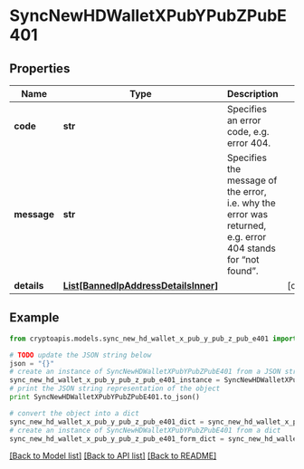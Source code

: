 # SyncNewHDWalletXPubYPubZPubE401


## Properties
Name | Type | Description | Notes
------------ | ------------- | ------------- | -------------
**code** | **str** | Specifies an error code, e.g. error 404. | 
**message** | **str** | Specifies the message of the error, i.e. why the error was returned, e.g. error 404 stands for “not found”. | 
**details** | [**List[BannedIpAddressDetailsInner]**](BannedIpAddressDetailsInner.md) |  | [optional] 

## Example

```python
from cryptoapis.models.sync_new_hd_wallet_x_pub_y_pub_z_pub_e401 import SyncNewHDWalletXPubYPubZPubE401

# TODO update the JSON string below
json = "{}"
# create an instance of SyncNewHDWalletXPubYPubZPubE401 from a JSON string
sync_new_hd_wallet_x_pub_y_pub_z_pub_e401_instance = SyncNewHDWalletXPubYPubZPubE401.from_json(json)
# print the JSON string representation of the object
print SyncNewHDWalletXPubYPubZPubE401.to_json()

# convert the object into a dict
sync_new_hd_wallet_x_pub_y_pub_z_pub_e401_dict = sync_new_hd_wallet_x_pub_y_pub_z_pub_e401_instance.to_dict()
# create an instance of SyncNewHDWalletXPubYPubZPubE401 from a dict
sync_new_hd_wallet_x_pub_y_pub_z_pub_e401_form_dict = sync_new_hd_wallet_x_pub_y_pub_z_pub_e401.from_dict(sync_new_hd_wallet_x_pub_y_pub_z_pub_e401_dict)
```
[[Back to Model list]](../README.md#documentation-for-models) [[Back to API list]](../README.md#documentation-for-api-endpoints) [[Back to README]](../README.md)


